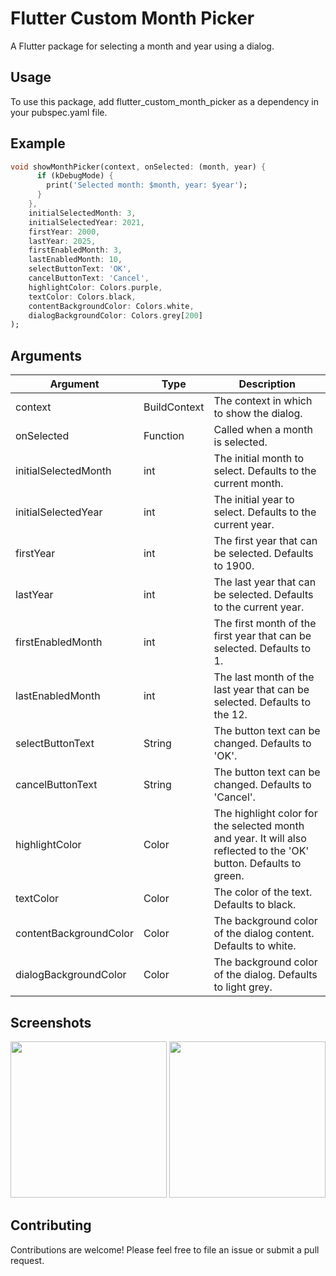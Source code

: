 # Flutter Custom Month Picker

A Flutter package for selecting a month and year using a dialog.

## Usage

To use this package, add flutter_custom_month_picker as a dependency in your pubspec.yaml file.

## Example

```dart
void showMonthPicker(context, onSelected: (month, year) {
      if (kDebugMode) {
        print('Selected month: $month, year: $year');
      }
    },
    initialSelectedMonth: 3,
    initialSelectedYear: 2021,
    firstYear: 2000,
    lastYear: 2025,
    firstEnabledMonth: 3,
    lastEnabledMonth: 10,
    selectButtonText: 'OK',
    cancelButtonText: 'Cancel',
    highlightColor: Colors.purple,
    textColor: Colors.black,
    contentBackgroundColor: Colors.white,
    dialogBackgroundColor: Colors.grey[200]
);
```

## Arguments

| Argument               | Type            | Description                                                                                                        |
|------------------------| --------------- |--------------------------------------------------------------------------------------------------------------------|
| context                | BuildContext    | The context in which to show the dialog.                                                                           |
| onSelected             | Function        | Called when a month is selected.                                                                                   |
| initialSelectedMonth   | int             | The initial month to select. Defaults to the current month.                                                        |
| initialSelectedYear    | int             | The initial year to select. Defaults to the current year.                                                          |
| firstYear              | int             | The first year that can be selected. Defaults to 1900.                                                             |
| lastYear               | int             | The last year that can be selected. Defaults to the current year.                                                  |
| firstEnabledMonth      | int             | The first month of the first year that can be selected. Defaults to 1.                                             |
| lastEnabledMonth       | int             | The last month of the last year that can be selected. Defaults to the 12.                                          |
| selectButtonText       | String          | The button text can be changed. Defaults to 'OK'.                                                                  |
| cancelButtonText       | String          | The button text can be changed. Defaults to 'Cancel'.                                                              |
| highlightColor         | Color           | The highlight color for the selected month and year. It will also reflected to the 'OK' button. Defaults to green. |
| textColor              | Color           | The color of the text. Defaults to black.                                                                          |
| contentBackgroundColor | Color           | The background color of the dialog content. Defaults to white.                                                     |
| dialogBackgroundColor  | Color           | The background color of the dialog. Defaults to light grey.                                                        |


## Screenshots

<img src="https://raw.githubusercontent.com/msalman2890/flutter_custom_month_picker/master/screenshots/Simulator%20Screen%20Shot%20-%20iPhone%2014%20Pro%20Max%20-%202023-03-24%20at%2012.23.51.png" width="250" height="250">

<img src="https://raw.githubusercontent.com/msalman2890/flutter_custom_month_picker/master/screenshots/Simulator%20Screen%20Shot%20-%20iPhone%2014%20Pro%20Max%20-%202023-03-24%20at%2012.24.01.png" width="250" height="250">


## Contributing

Contributions are welcome! Please feel free to file an issue or submit a pull request.
